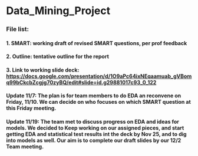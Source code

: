 # Data_Mining_Project

### File list:
####     1. SMART: working draft of revised SMART questions, per prof feedback
####     2. Outline: tentative outline for the report
####     3. Link to working slide deck: https://docs.google.com/presentation/d/1O9aPc64ixNEqaamuab_gVBomq99bCkcbZcgjg70zyBQ/edit#slide=id.g29881017c93_0_122 

#### Update 11/7: The plan is for team members to do EDA an reconvene on Friday, 11/10. We can decide on who focuses on which SMART question at this Friday meeting.

####

#### Update 11/19: The team met to discuss progress on EDA and ideas for models. We decided to Keep working on our assigned pieces, and start getting EDA and statistical test results int the deck by Nov 25, and to dig into models as well. Our aim is to complete our draft slides by our 12/2 Team meeting.

